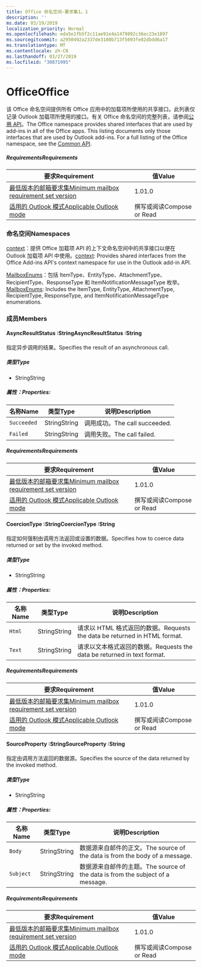 ```yaml
---
title: Office 命名空间-要求集1。1
description: ''
ms.date: 03/19/2019
localization_priority: Normal
ms.openlocfilehash: eda5e1fb5f2c11ae91e4a1479892c36ec23e1897
ms.sourcegitcommit: a2950492a2337de3180b713f5693fe82dbdd6a17
ms.translationtype: MT
ms.contentlocale: zh-CN
ms.lasthandoff: 03/27/2019
ms.locfileid: "30871995"
---
```

# <a name="office"></a><span data-ttu-id="dc4f1-102">Office</span><span class="sxs-lookup"><span data-stu-id="dc4f1-102">Office</span></span>

<span data-ttu-id="dc4f1-p101">该 Office 命名空间提供所有 Office 应用中的加载项所使用的共享接口。此列表仅记录 Outlook 加载项所使用的接口。有关 Office 命名空间的完整列表，请参阅[公用 API](/javascript/api/office)。</span><span class="sxs-lookup"><span data-stu-id="dc4f1-p101">The Office namespace provides shared interfaces that are used by add-ins in all of the Office apps. This listing documents only those interfaces that are used by Outlook add-ins. For a full listing of the Office namespace, see the [Common API](/javascript/api/office).</span></span>

##### <a name="requirements"></a><span data-ttu-id="dc4f1-105">Requirements</span><span class="sxs-lookup"><span data-stu-id="dc4f1-105">Requirements</span></span>

|<span data-ttu-id="dc4f1-106">要求</span><span class="sxs-lookup"><span data-stu-id="dc4f1-106">Requirement</span></span>| <span data-ttu-id="dc4f1-107">值</span><span class="sxs-lookup"><span data-stu-id="dc4f1-107">Value</span></span>|
|---|---|
|[<span data-ttu-id="dc4f1-108">最低版本的邮箱要求集</span><span class="sxs-lookup"><span data-stu-id="dc4f1-108">Minimum mailbox requirement set version</span></span>](/office/dev/add-ins/reference/requirement-sets/outlook-api-requirement-sets)| <span data-ttu-id="dc4f1-109">1.0</span><span class="sxs-lookup"><span data-stu-id="dc4f1-109">1.0</span></span>|
|[<span data-ttu-id="dc4f1-110">适用的 Outlook 模式</span><span class="sxs-lookup"><span data-stu-id="dc4f1-110">Applicable Outlook mode</span></span>](/outlook/add-ins/#extension-points)| <span data-ttu-id="dc4f1-111">撰写或阅读</span><span class="sxs-lookup"><span data-stu-id="dc4f1-111">Compose or Read</span></span>|

### <a name="namespaces"></a><span data-ttu-id="dc4f1-112">命名空间</span><span class="sxs-lookup"><span data-stu-id="dc4f1-112">Namespaces</span></span>

<span data-ttu-id="dc4f1-113">[context](office.context.md)：提供 Office 加载项 API 的上下文命名空间中的共享接口以便在 Outlook 加载项 API 中使用。</span><span class="sxs-lookup"><span data-stu-id="dc4f1-113">[context](office.context.md): Provides shared interfaces from the Office Add-ins API's context namespace for use in the Outlook add-in API.</span></span>

<span data-ttu-id="dc4f1-114">[MailboxEnums](/javascript/api/outlook_1_1/office.mailboxenums.attachmenttype)：包括 ItemType、EntityType、AttachmentType、RecipientType、ResponseType 和 ItemNotificationMessageType 枚举。</span><span class="sxs-lookup"><span data-stu-id="dc4f1-114">[MailboxEnums](/javascript/api/outlook_1_1/office.mailboxenums.attachmenttype): Includes the ItemType, EntityType, AttachmentType, RecipientType, ResponseType, and ItemNotificationMessageType enumerations.</span></span>

### <a name="members"></a><span data-ttu-id="dc4f1-115">成员</span><span class="sxs-lookup"><span data-stu-id="dc4f1-115">Members</span></span>

####  <a name="asyncresultstatus-string"></a><span data-ttu-id="dc4f1-116">AsyncResultStatus :String</span><span class="sxs-lookup"><span data-stu-id="dc4f1-116">AsyncResultStatus :String</span></span>

<span data-ttu-id="dc4f1-117">指定异步调用的结果。</span><span class="sxs-lookup"><span data-stu-id="dc4f1-117">Specifies the result of an asynchronous call.</span></span>

##### <a name="type"></a><span data-ttu-id="dc4f1-118">类型</span><span class="sxs-lookup"><span data-stu-id="dc4f1-118">Type</span></span>

*   <span data-ttu-id="dc4f1-119">String</span><span class="sxs-lookup"><span data-stu-id="dc4f1-119">String</span></span>

##### <a name="properties"></a><span data-ttu-id="dc4f1-120">属性：</span><span class="sxs-lookup"><span data-stu-id="dc4f1-120">Properties:</span></span>

|<span data-ttu-id="dc4f1-121">名称</span><span class="sxs-lookup"><span data-stu-id="dc4f1-121">Name</span></span>| <span data-ttu-id="dc4f1-122">类型</span><span class="sxs-lookup"><span data-stu-id="dc4f1-122">Type</span></span>| <span data-ttu-id="dc4f1-123">说明</span><span class="sxs-lookup"><span data-stu-id="dc4f1-123">Description</span></span>|
|---|---|---|
|`Succeeded`| <span data-ttu-id="dc4f1-124">String</span><span class="sxs-lookup"><span data-stu-id="dc4f1-124">String</span></span>|<span data-ttu-id="dc4f1-125">调用成功。</span><span class="sxs-lookup"><span data-stu-id="dc4f1-125">The call succeeded.</span></span>|
|`Failed`| <span data-ttu-id="dc4f1-126">String</span><span class="sxs-lookup"><span data-stu-id="dc4f1-126">String</span></span>|<span data-ttu-id="dc4f1-127">调用失败。</span><span class="sxs-lookup"><span data-stu-id="dc4f1-127">The call failed.</span></span>|

##### <a name="requirements"></a><span data-ttu-id="dc4f1-128">Requirements</span><span class="sxs-lookup"><span data-stu-id="dc4f1-128">Requirements</span></span>

|<span data-ttu-id="dc4f1-129">要求</span><span class="sxs-lookup"><span data-stu-id="dc4f1-129">Requirement</span></span>| <span data-ttu-id="dc4f1-130">值</span><span class="sxs-lookup"><span data-stu-id="dc4f1-130">Value</span></span>|
|---|---|
|[<span data-ttu-id="dc4f1-131">最低版本的邮箱要求集</span><span class="sxs-lookup"><span data-stu-id="dc4f1-131">Minimum mailbox requirement set version</span></span>](/office/dev/add-ins/reference/requirement-sets/outlook-api-requirement-sets)| <span data-ttu-id="dc4f1-132">1.0</span><span class="sxs-lookup"><span data-stu-id="dc4f1-132">1.0</span></span>|
|[<span data-ttu-id="dc4f1-133">适用的 Outlook 模式</span><span class="sxs-lookup"><span data-stu-id="dc4f1-133">Applicable Outlook mode</span></span>](/outlook/add-ins/#extension-points)| <span data-ttu-id="dc4f1-134">撰写或阅读</span><span class="sxs-lookup"><span data-stu-id="dc4f1-134">Compose or Read</span></span>|

####  <a name="coerciontype-string"></a><span data-ttu-id="dc4f1-135">CoercionType :String</span><span class="sxs-lookup"><span data-stu-id="dc4f1-135">CoercionType :String</span></span>

<span data-ttu-id="dc4f1-136">指定如何强制由调用方法返回或设置的数据。</span><span class="sxs-lookup"><span data-stu-id="dc4f1-136">Specifies how to coerce data returned or set by the invoked method.</span></span>

##### <a name="type"></a><span data-ttu-id="dc4f1-137">类型</span><span class="sxs-lookup"><span data-stu-id="dc4f1-137">Type</span></span>

*   <span data-ttu-id="dc4f1-138">String</span><span class="sxs-lookup"><span data-stu-id="dc4f1-138">String</span></span>

##### <a name="properties"></a><span data-ttu-id="dc4f1-139">属性：</span><span class="sxs-lookup"><span data-stu-id="dc4f1-139">Properties:</span></span>

|<span data-ttu-id="dc4f1-140">名称</span><span class="sxs-lookup"><span data-stu-id="dc4f1-140">Name</span></span>| <span data-ttu-id="dc4f1-141">类型</span><span class="sxs-lookup"><span data-stu-id="dc4f1-141">Type</span></span>| <span data-ttu-id="dc4f1-142">说明</span><span class="sxs-lookup"><span data-stu-id="dc4f1-142">Description</span></span>|
|---|---|---|
|`Html`| <span data-ttu-id="dc4f1-143">String</span><span class="sxs-lookup"><span data-stu-id="dc4f1-143">String</span></span>|<span data-ttu-id="dc4f1-144">请求以 HTML 格式返回的数据。</span><span class="sxs-lookup"><span data-stu-id="dc4f1-144">Requests the data be returned in HTML format.</span></span>|
|`Text`| <span data-ttu-id="dc4f1-145">String</span><span class="sxs-lookup"><span data-stu-id="dc4f1-145">String</span></span>|<span data-ttu-id="dc4f1-146">请求以文本格式返回的数据。</span><span class="sxs-lookup"><span data-stu-id="dc4f1-146">Requests the data be returned in text format.</span></span>|

##### <a name="requirements"></a><span data-ttu-id="dc4f1-147">Requirements</span><span class="sxs-lookup"><span data-stu-id="dc4f1-147">Requirements</span></span>

|<span data-ttu-id="dc4f1-148">要求</span><span class="sxs-lookup"><span data-stu-id="dc4f1-148">Requirement</span></span>| <span data-ttu-id="dc4f1-149">值</span><span class="sxs-lookup"><span data-stu-id="dc4f1-149">Value</span></span>|
|---|---|
|[<span data-ttu-id="dc4f1-150">最低版本的邮箱要求集</span><span class="sxs-lookup"><span data-stu-id="dc4f1-150">Minimum mailbox requirement set version</span></span>](/office/dev/add-ins/reference/requirement-sets/outlook-api-requirement-sets)| <span data-ttu-id="dc4f1-151">1.0</span><span class="sxs-lookup"><span data-stu-id="dc4f1-151">1.0</span></span>|
|[<span data-ttu-id="dc4f1-152">适用的 Outlook 模式</span><span class="sxs-lookup"><span data-stu-id="dc4f1-152">Applicable Outlook mode</span></span>](/outlook/add-ins/#extension-points)| <span data-ttu-id="dc4f1-153">撰写或阅读</span><span class="sxs-lookup"><span data-stu-id="dc4f1-153">Compose or Read</span></span>|

####  <a name="sourceproperty-string"></a><span data-ttu-id="dc4f1-154">SourceProperty :String</span><span class="sxs-lookup"><span data-stu-id="dc4f1-154">SourceProperty :String</span></span>

<span data-ttu-id="dc4f1-155">指定由调用方法返回的数据源。</span><span class="sxs-lookup"><span data-stu-id="dc4f1-155">Specifies the source of the data returned by the invoked method.</span></span>

##### <a name="type"></a><span data-ttu-id="dc4f1-156">类型</span><span class="sxs-lookup"><span data-stu-id="dc4f1-156">Type</span></span>

*   <span data-ttu-id="dc4f1-157">String</span><span class="sxs-lookup"><span data-stu-id="dc4f1-157">String</span></span>

##### <a name="properties"></a><span data-ttu-id="dc4f1-158">属性：</span><span class="sxs-lookup"><span data-stu-id="dc4f1-158">Properties:</span></span>

|<span data-ttu-id="dc4f1-159">名称</span><span class="sxs-lookup"><span data-stu-id="dc4f1-159">Name</span></span>| <span data-ttu-id="dc4f1-160">类型</span><span class="sxs-lookup"><span data-stu-id="dc4f1-160">Type</span></span>| <span data-ttu-id="dc4f1-161">说明</span><span class="sxs-lookup"><span data-stu-id="dc4f1-161">Description</span></span>|
|---|---|---|
|`Body`| <span data-ttu-id="dc4f1-162">String</span><span class="sxs-lookup"><span data-stu-id="dc4f1-162">String</span></span>|<span data-ttu-id="dc4f1-163">数据源来自邮件的正文。</span><span class="sxs-lookup"><span data-stu-id="dc4f1-163">The source of the data is from the body of a message.</span></span>|
|`Subject`| <span data-ttu-id="dc4f1-164">String</span><span class="sxs-lookup"><span data-stu-id="dc4f1-164">String</span></span>|<span data-ttu-id="dc4f1-165">数据源来自邮件的主题。</span><span class="sxs-lookup"><span data-stu-id="dc4f1-165">The source of the data is from the subject of a message.</span></span>|

##### <a name="requirements"></a><span data-ttu-id="dc4f1-166">Requirements</span><span class="sxs-lookup"><span data-stu-id="dc4f1-166">Requirements</span></span>

|<span data-ttu-id="dc4f1-167">要求</span><span class="sxs-lookup"><span data-stu-id="dc4f1-167">Requirement</span></span>| <span data-ttu-id="dc4f1-168">值</span><span class="sxs-lookup"><span data-stu-id="dc4f1-168">Value</span></span>|
|---|---|
|[<span data-ttu-id="dc4f1-169">最低版本的邮箱要求集</span><span class="sxs-lookup"><span data-stu-id="dc4f1-169">Minimum mailbox requirement set version</span></span>](/office/dev/add-ins/reference/requirement-sets/outlook-api-requirement-sets)| <span data-ttu-id="dc4f1-170">1.0</span><span class="sxs-lookup"><span data-stu-id="dc4f1-170">1.0</span></span>|
|[<span data-ttu-id="dc4f1-171">适用的 Outlook 模式</span><span class="sxs-lookup"><span data-stu-id="dc4f1-171">Applicable Outlook mode</span></span>](/outlook/add-ins/#extension-points)| <span data-ttu-id="dc4f1-172">撰写或阅读</span><span class="sxs-lookup"><span data-stu-id="dc4f1-172">Compose or Read</span></span>|
